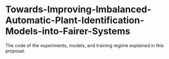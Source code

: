 # Towards-Improving-Imbalanced-Automatic-Plant-Identification-Models-into-Fairer-Systems
The code of the experiments, models, and training regime explained in this proposal.
